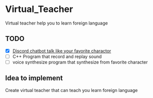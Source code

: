 # Virtual_Teacher
Virtual teacher help you to learn foreign language

## TODO
- [x] [Discord chatbot talk like your favorite charactor](https://www.youtube.com/watch?v=UjDpW_SOrlw&ab_channel=freeCodeCamp.org)
- [ ] C++ Program that record and replay sound
- [ ] voice synthesize program that synthesize from favorite character

## Idea to implement
Create virtual teacher that can teach you learn foreign language
